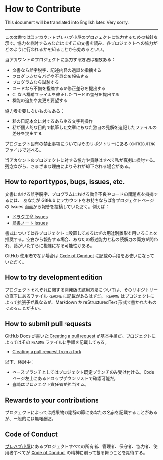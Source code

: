 # How to Contribute

This document will be translated into English later. Very sorry.

----

この文書では当アカウント[プレハブ小屋][showa_yojyo]のプロジェクトに協力するための指針を示す。協力を検討するあなたはまずこの文書を読み、各プロジェクトへの協力がどのように行われるかを知ることから始めるといい。

当アカウントのプロジェクトに協力する方法は複数ある：

* 文書なら誤字脱字、記述内容の過誤を指摘する
* プログラムならバグや不具合を報告する
* プログラムなら試験する
* コードなら不備を指摘するか修正差分を提出する
* CI なら構成ファイルを修正したコードの差分を提出する
* 機能の追加や変更を要望する

協力者を要しないものもある：

* 私の日記本文に対するあらゆる文字列操作
* 私が個人的な目的で執筆した文章にあなた独自の見解を追記したファイルの差分を提出する

プロジェクト固有の禁止事項についてはそのリポジトリーにある `CONTRIBUTING` ファイルで述べる。

当アカウントのプロジェクトに対する協力や貢献はすべて私が真剣に検討する。残念ながら、さまざまな理由によりそれが却下される場合がある。

## How to report typos, bugs, issues, etc.

文書における誤字脱字、プログラムにおける動作不良やコードの問題点を指摘するには、
あなたが GitHub にアカウントをお持ちならば各プロジェクトページの Issues 画面から報告を投稿していただく。例えば：

* [ドラクエ命 Issues](https://github.com/showa-yojyo/dqbook/issues)
* [読書ノート Issues](https://github.com/showa-yojyo/notebook/issues)

書式については各プロジェクトに設置してあるはずの用途別雛形を用いることを推奨する。空白から報告する場合、あなたの叙述能力と私の読解力の両方が問われ、話がいたずらに複雑になる可能性がある。

GitHub 使用者でない場合は [Code of Conduct][code] に記載の手段をお使いになっていただく。

## How to try development edition

プロジェクトそれぞれに関する開発版の試用方法については、そのリポジトリーの直下にあるファイル `README` に記載があるはずだ。
`README` はプロジェクトによって拡張子が異なるが、Markdown か reStructuredText 形式で書かれたものであることが多い。

## How to submit pull requests

GitHub Docs が書いた [Creating a pull request](https://docs.github.com/en/pull-requests/collaborating-with-pull-requests/proposing-changes-to-your-work-with-pull-requests/creating-a-pull-request)
が基本手順だ。プロジェクトによってはその `README` ファイルに手順を記載してある。

* [Creating a pull request from a fork](https://docs.github.com/en/pull-requests/collaborating-with-pull-requests/proposing-changes-to-your-work-with-pull-requests/creating-a-pull-request-from-a-fork)

以下、検討中：

* ベースブランチとしてはプロジェクト既定ブランチのみ受け付ける。Code ページ左上にあるドロップダウンリストで確認可能だ。
* 査読はプロジェクト責任者が担当する。

## Rewards to your contributions

プロジェクトによっては成果物の謝辞の節にあなたの名前を記載することがあるが、一般的には無報酬だ。

## Code of Conduct

[プレハブ小屋][showa_yojyo]にあるプロジェクトすべての所有者、管理者、保守者、協力者、使用者すべてが
[Code of Conduct][code] の精神に則って振る舞うことを期待する。

[showa_yojyo]: <https://github.com/showa-yojyo/>
[code]: <https://github.com/showa-yojyo/.github/blob/main/CODE_OF_CONDUCT.md>
